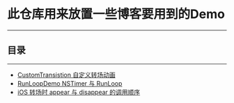# 此仓库用来放置一些博客要用到的Demo
***

## 目录
***
- [CustomTransistion 自定义转场动画](https://github.com/Hcy91425/Demo/tree/master/CustomTransition)
- [RunLoopDemo NSTimer 与 RunLoop](https://github.com/Hcy91425/Demo/tree/master/RunLoopDemo)
- [iOS 转场时 appear 与 disappear 的调用顺序](https://github.com/Hcy91425/Demo/tree/master/Appear&Disappear-Sample)